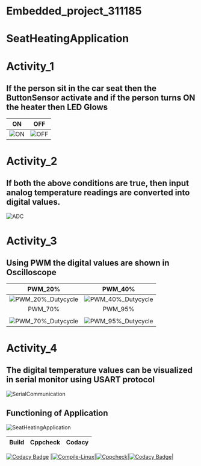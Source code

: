 # Embedded_project_311185

# SeatHeatingApplication

# Activity_1

## If the person sit in the car seat then the ButtonSensor activate and if the person turns ON the heater then LED Glows

|ON|OFF|
|:--:|:--:|
|![ON](https://user-images.githubusercontent.com/62166597/115904289-3d88a080-a482-11eb-8dac-4baad5d98b64.PNG)|![OFF](https://user-images.githubusercontent.com/62166597/115904238-2e095780-a482-11eb-99fa-67ae25f4005d.PNG)|

# Activity_2
## If both the above conditions are true, then input analog temperature readings are converted into digital values.
![ADC](https://user-images.githubusercontent.com/62166597/116454135-4a8c0200-a87d-11eb-9efc-683aa5aa190a.PNG)

# Activity_3

## Using PWM the digital values are shown in Oscilloscope

|PWM_20%|PWM_40%|
|:--:|:--:|
|![PWM_20%_Dutycycle](https://user-images.githubusercontent.com/62166597/116469423-c68f4580-a88f-11eb-9c2c-953fafc5e026.PNG)|![PWM_40%_Dutycycle](https://user-images.githubusercontent.com/62166597/116469426-c7c07280-a88f-11eb-8d1c-bb1dd61f817f.PNG)
|PWM_70%|PWM_95%|
|   |   |
![PWM_70%_Dutycycle](https://user-images.githubusercontent.com/62166597/116469430-c8590900-a88f-11eb-8774-36a076978a28.PNG)|![PWM_95%_Dutycycle](https://user-images.githubusercontent.com/62166597/116470358-f3902800-a890-11eb-8dd1-09ce8dfc598b.PNG)

# Activity_4

## The digital temperature values can be visualized in serial monitor using USART protocol
![SerialCommunication](https://user-images.githubusercontent.com/62166597/116560550-1cf79500-a91f-11eb-88a7-6f4e6a7f4833.PNG)

## Functioning of Application
![SeatHeatingApplication](https://user-images.githubusercontent.com/62166597/116562560-e3278e00-a920-11eb-8e74-420d2a79bae5.gif)


|Build|Cppcheck|Codacy|
|:--:|:--:|:--:|
[![Codacy Badge](https://api.codacy.com/project/badge/Grade/33d61e57e15a42cab21e5532d754d131)](https://app.codacy.com/gh/Sriharshakurra/Embedded_project_311185?utm_source=github.com&utm_medium=referral&utm_content=Sriharshakurra/Embedded_project_311185&utm_campaign=Badge_Grade_Settings)
|[![Compile-Linux](https://github.com/Sriharshakurra/Embedded_project_311185/actions/workflows/Compile.yml/badge.svg)](https://github.com/Sriharshakurra/Embedded_project_311185/actions/workflows/Compile.yml)|[![Cppcheck](https://github.com/Sriharshakurra/Embedded_project_311185/actions/workflows/CodeQuality.yml/badge.svg)](https://github.com/Sriharshakurra/Embedded_project_311185/actions/workflows/CodeQuality.yml)|[![Codacy Badge](https://app.codacy.com/project/badge/Grade/da59f52b107e4b7bb4f5730421aa8c0a)](https://www.codacy.com/gh/MeherThanmaiee/Embedded_Project/dashboard?utm_source=github.com&amp;utm_medium=referral&amp;utm_content=MeherThanmaiee/Embedded_Project&amp;utm_campaign=Badge_Grade)|
